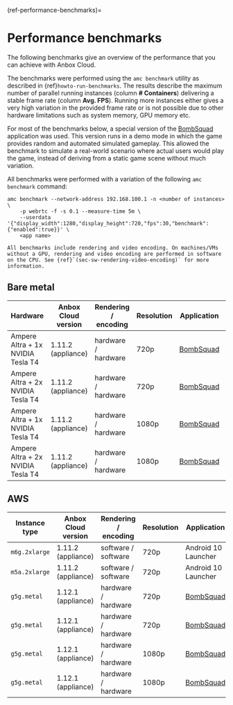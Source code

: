(ref-performance-benchmarks)=
# Performance benchmarks

The following benchmarks give an overview of the performance that you can achieve with Anbox Cloud.

The benchmarks were performed using the `amc benchmark` utility as described in {ref}`howto-run-benchmarks`. The results describe the maximum number of parallel running instances (column **# Containers**) delivering a stable frame rate (column **Avg. FPS**). Running more instances either gives a very high variation in the provided frame rate or is not possible due to other hardware limitations such as system memory, GPU memory etc.

For most of the benchmarks below, a special version of the [BombSquad](https://www.froemling.net/apps/bombsquad) application was used. This version runs in a demo mode in which the game provides random and automated simulated gameplay. This allowed the benchmark to simulate a real-world scenario where actual users would play the game, instead of deriving from a static game scene without much variation.

All benchmarks were performed with a variation of the following `amc benchmark` command:

    amc benchmark --network-address 192.168.100.1 -n <number of instances> \
        -p webrtc -f -s 0.1 --measure-time 5m \
        --userdata '{"display_width":1280,"display_height":720,"fps":30,"benchmark":{"enabled":true}}' \
        <app name>

```{note}
All benchmarks include rendering and video encoding. On machines/VMs without a GPU, rendering and video encoding are performed in software on the CPU. See {ref}`(sec-sw-rendering-video-encoding)` for more information.
```

## Bare metal

| Hardware     | Anbox Cloud version | Rendering / encoding | Resolution | Application     | # Containers | Avg. FPS |
|-------------------------------------|---------------------|----------------------|------------|---------------------|--------------|---------|
| Ampere Altra + 1x NVIDIA Tesla T4   | 1.11.2 (appliance)  | hardware / hardware  | 720p       | [BombSquad](https://www.froemling.net/apps/bombsquad)    | 30           | 29      |
| Ampere Altra + 2x NVIDIA Tesla T4   | 1.11.2 (appliance)  | hardware / hardware  | 720p       | [BombSquad](https://www.froemling.net/apps/bombsquad)    | 55           | 29      |
| Ampere Altra + 1x NVIDIA Tesla T4   | 1.11.2 (appliance)  | hardware / hardware  | 1080p      | [BombSquad](https://www.froemling.net/apps/bombsquad)    | 20           | 28      |
| Ampere Altra + 2x NVIDIA Tesla T4   | 1.11.2 (appliance)  | hardware / hardware  | 1080p      | [BombSquad](https://www.froemling.net/apps/bombsquad)    | 50           | 26      |

## AWS

| Instance type | Anbox Cloud version | Rendering / encoding | Resolution | Application         | # Containers | Avg. FPS |
|---------------|---------------------|----------------------|------------|---------------------|--------------|---------|
| `m6g.2xlarge` | 1.11.2 (appliance)  | software / software  | 720p       | Android 10 Launcher | 3            | 20      |
| `m5a.2xlarge` | 1.11.2 (appliance)  | software / software  | 720p       | Android 10 Launcher | 3            | 13      |
| `g5g.metal`   | 1.12.1 (appliance)  | hardware / hardware  | 720p       | [BombSquad](https://www.froemling.net/apps/bombsquad) | 55 | 28 |
| `g5g.metal`   | 1.12.1 (appliance)  | hardware / hardware  | 720p       | [BombSquad](https://www.froemling.net/apps/bombsquad) | 40 | 55 |
| `g5g.metal`   | 1.12.1 (appliance)  | hardware / hardware  | 1080p      | [BombSquad](https://www.froemling.net/apps/bombsquad) | 40 | 27 |
| `g5g.metal`   | 1.12.1 (appliance)  | hardware / hardware  | 1080p      | [BombSquad](https://www.froemling.net/apps/bombsquad) | 20 | 57 |
